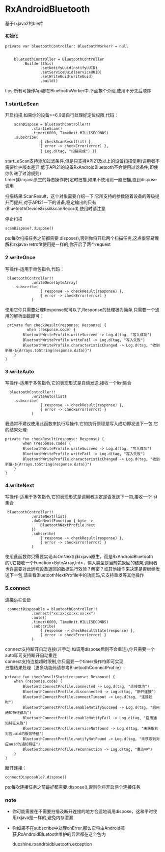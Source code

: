 # RxAndroidBluetooth


基于rxjava2的ble库


#### 初始化

	private var bluetoothController: BluetoothWorker? = null

	
		bluetoothController = BluetoothController
		    .Builder(this)
                    .setNotifyUuid(notifyUUID)
                    .setServiceUuid(serviceUUID)
                    .setWriteUuid(writeUuid)
                    .build()
tips:所有可操作Api都在BluetoothWorker中.下面挨个介绍,使用不分先后顺序


### 1.startLeScan
开启扫描,如果你的设备>=6.0请自行处理好定位权限,代码：
	
		scanDispose = bluetoothController!!
                .startLeScan()
                .timer(6000, TimeUnit.MILLISECONDS)
		.subscribe(
                    { checkScanResult(it) },
                    { error -> checkError(error) },
                    { Log.d(tag, "扫描完成") })

startLeScan支持添加过滤条件,但是只支持API21及以上的设备扫描使用(调用者不需要维护版本差异,低于API21的设备RxAndroidBluetooth不会使用过滤条件,即使你传递了过滤规则)   
timer(非rxjava原生的静态操作符)定时扫描,如果不使用则一直扫描,直到dispose调用


扫描结果:ScanResult，这个对象需要介绍一下,它所支持的参数随着设备的等级提升而提升,对于API21一下的设备,稳定输出的只有(BluetoothDevice&rssi&scanRecord),使用时请注意   

停止扫描

	scanDispose?.dispose()

ps:每次扫描任务之前都需要.dispose(),否则你将开启两个扫描任务,这点很容易理解和rxjava+retrofit使用是一样的,你开启了两个request

### 2.writeOnce
写操作-适用于单包指令,代码：
	
	 bluetoothController!!
                .writeOnce(byteArray)
		.subscribe(
                    { response -> checkResult(response) },
                    { error -> checkError(error) }
                )


使用它你只需要处理Response就可以了,Response的处理极为简单,只需要一个通用的解析函数即可：
	
	 private fun checkResult(response: Response) {
              when (response.code) {
		    BluetoothWriteProfile.writeSucceed -> Log.d(tag, "写入成功")
		    BluetoothWriteProfile.writeFail -> Log.d(tag, "写入失败")
		    BluetoothWriteProfile.characteristicChanged -> Log.d(tag, "收到新值-${Arrays.toString(response.data)}")
        }
    }

### 3.writeAuto
写操作-适用于多包指令,它的表现形式是自动发送,接收一个list<ByteArray>集合


	  bluetoothController!!
                .writeAuto(list)
		.subscribe(
                    { response -> checkResult(response) },
                    { error -> checkError(error) }
                )

我通常不建议使用此函数来执行写操作,它的执行原理是写入成功即发送下一包,它的结果处理:

	
	private fun checkResult(response: Response) {
        	when (response.code) {
		    BluetoothWriteProfile.writeSucceed -> Log.d(tag, "写入成功")
		    BluetoothWriteProfile.writeFail -> Log.d(tag, "写入失败")
		    BluetoothWriteProfile.characteristicChanged -> Log.d(tag, "收到新值-${Arrays.toString(response.data)}")
        }
    }


### 4.writeNext
写操作-适用于多包指令,它的表现形式是调用者决定是否发送下一包,接收一个list<ByteArray>集合


	 bluetoothController!!
                .writeNext(list)
                .doOnNext(Function { byte ->
                    BluetoothNextProfile.next
                })
                .subscribe(
                    { response -> checkResult(response) },
                    { error -> checkError(error) }
                )

使用此函数你只需要实现doOnNext(非rxjava原生，而是RxAndroidBluetooth的),它接收一个Function<ByteArray,Int>，输入类型是当前包返回的结果,调用者也许需要对此远程设备返回的数据进行效验？解密？或其他操作来决定是否继续发送下一包,请查看BluetoothNextProfile中的功能码,它支持重发等其他操作


### 5.connect
连接远程设备

	 connectDisposable = bluetoothController!!
                .connect("xx:xx:xx:xx:xx:xx")
                .auto()
                .timer(6000, TimeUnit.MILLISECONDS)
                .subscribe(
                    { response -> checkResultState(response) },
                    { error -> checkError(error) }
                )


connect支持断开自动连接(非手动,如调用dispose后则不会重连),你只需要一个auto即可支持断开自动重连   
connect支持连接超时限制,你只需要一个timer操作符即可实现   
扫描结果处理（更多功能码请参考BluetoothConnectProfile）:


	private fun checkResultState(response: Response) {
        when (response.code) {
            BluetoothConnectProfile.connected -> Log.d(tag, "连接成功")
            BluetoothConnectProfile.disconnected -> Log.d(tag, "断开连接")
            BluetoothConnectProfile.connectTimeout -> Log.d(tag, "连接超时")
            BluetoothConnectProfile.enableNotifySucceed -> Log.d(tag, "启用通知特征成功")
            BluetoothConnectProfile.enableNotifyFail -> Log.d(tag, "启用通知特征失败")
            BluetoothConnectProfile.serviceNotfound -> Log.d(tag, "未获取到对应uuid的服务特征")
            BluetoothConnectProfile.notifyNotFound -> Log.d(tag, "未获取到对应uuid的通知特征")
            BluetoothConnectProfile.reconnection -> Log.d(tag, "重连中")
        }
    }

断开连接：

	connectDisposable?.dispose()

ps:每次连接任务之前最好都需要.dispose(),否则你将开启两个连接任务

### note


- 你可能需要在不需要扫描及断开连接的地方合适地调用dispose，这和平时使用rxjava是一样的,避免内存泄漏   


- 你如果不在subscribe中处理onError,那么它将由Android捕获,RxAndroidBluetooth维护的异常都在这个包内
		
	duoshine.rxandroidbluetooth.exception



